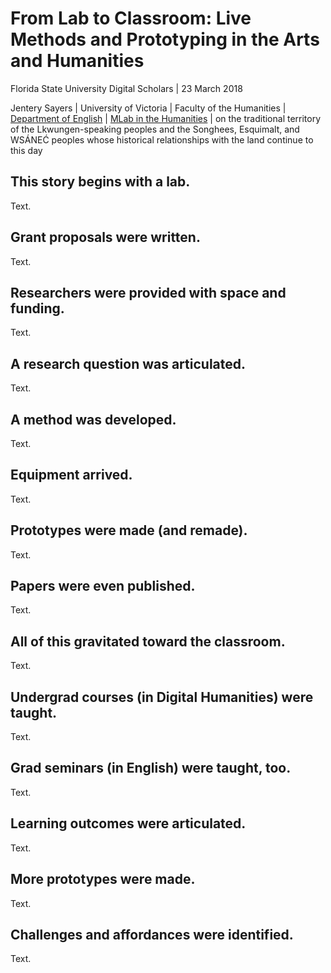 # From Lab to Classroom: Live Methods and Prototyping in the Arts and Humanities

Florida State University Digital Scholars | 23 March 2018 

Jentery Sayers | University of Victoria | Faculty of the Humanities | [Department of English](https://www.uvic.ca/humanities/english/) | [MLab in the Humanities](http://maker.uvic.ca/) | on the traditional territory of the Lkwungen-speaking peoples and the Songhees, Esquimalt, and WSÁNEĆ peoples whose historical relationships with the land continue to this day

## This story begins with a lab.

Text.

## Grant proposals were written.

Text.

## Researchers were provided with space and funding. 

Text.

## A research question was articulated. 

Text.

## A method was developed.

Text.

## Equipment arrived. 

Text.

## Prototypes were made (and remade).

Text.

## Papers were even published. 

Text.

## All of this gravitated toward the classroom. 

Text.

## Undergrad courses (in Digital Humanities) were taught. 

Text.

## Grad seminars (in English) were taught, too. 

Text.

## Learning outcomes were articulated. 

Text.

## More prototypes were made. 

Text.

## Challenges and affordances were identified.

Text.
